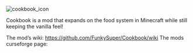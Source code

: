 ![cookbook_icon](https://user-images.githubusercontent.com/110970817/209482474-1bd3afbd-e9ab-4d1c-be5b-3f61d6a9aeb0.png)

Cookbook is a mod that expands on the food system in Minecraft while still keeping the vanilla feel!

The mod’s wiki: https://github.com/FunkySuper/Cookbook/wiki
The mods curseforge page: 
